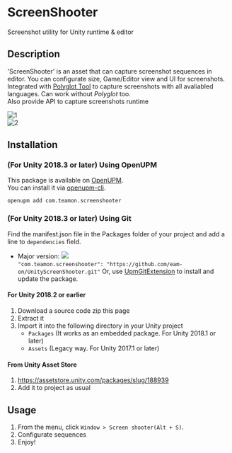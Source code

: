 # ScreenShooter
Screenshot utility for Unity runtime &amp; editor


## Description
'ScreenShooter' is an asset that can capture screenshot sequences in editor. You can configurate size, Game/Editor view and UI for screenshots.
Integrated with [Polyglot Tool](https://assetstore.unity.com/packages/tools/gui/polyglot-tool-131560?_ga=2.85337567.750031523.1612646196-741310434.1607024629) to capture screenshots with all avaliabled languages. Can work without *Polyglot* too.  
Also provide API to capture screenshots runtime  

![1](https://user-images.githubusercontent.com/30273693/107130626-19341380-68d8-11eb-9160-3cb5772e1725.png)  
![2](https://user-images.githubusercontent.com/30273693/107130628-1afdd700-68d8-11eb-9555-0f3c3955cdc8.png)


## Installation
### (For Unity 2018.3 or later) Using OpenUPM  
This package is available on [OpenUPM](https://openupm.com).  
You can install it via [openupm-cli](https://github.com/openupm/openupm-cli).  
```
openupm add com.teamon.screenshooter
```

### (For Unity 2018.3 or later) Using Git
Find the manifest.json file in the Packages folder of your project and add a line to `dependencies` field.
* Major version: ![](https://img.shields.io/github/v/release/mob-sakai/SubAssetEditor)  
`"com.teamon.screenshooter": "https://github.com/eam-on/UnityScreenShooter.git"`
Or, use [UpmGitExtension](https://github.com/mob-sakai/UpmGitExtension) to install and update the package.

#### For Unity 2018.2 or earlier
1. Download a source code zip this page
2. Extract it
3. Import it into the following directory in your Unity project
   - `Packages` (It works as an embedded package. For Unity 2018.1 or later)
   - `Assets` (Legacy way. For Unity 2017.1 or later)
   
#### From Unity Asset Store
1. https://assetstore.unity.com/packages/slug/188939
2. Add it to project as usual


## Usage
1. From the menu, click `Window > Screen shooter(Alt + S)`.
2. Configurate sequences
3. Enjoy!
